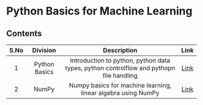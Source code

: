 # Python Basics for Machine Learning

## Contents

| S.No |  Division                             | Description                                                          | Link           |
|:----:|    :------------:                        |     :--------------:                                                   |    :--------:        |
|1| Python Basics | Introduction to python, python data types, python controlflow and pythopn file handling | [Link](https://github.com/rbg-research/AI-Training/tree/main/python/python-basics) |
|2| NumPy | Numpy basics for machine learning, linear algebra using NumPy | [Link](https://github.com/rbg-research/AI-Training/tree/main/python/NumPy) |

